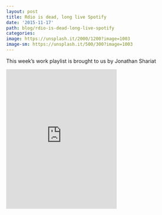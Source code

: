 ```yaml
---
layout: post
title: Rdio is dead, long live Spotify
date: '2015-11-17'
path: blog/rdio-is-dead-long-live-spotify
categories:
image: https://unsplash.it/2000/1200?image=1003
image-sm: https://unsplash.it/500/300?image=1003
---
```


This week’s work playlist is brought to us by Jonathan Shariat

<iframe allowtransparency="true" frameborder="0" height="380" src="https://embed.spotify.com/?uri=spotify:user:jshariat:playlist:3Qc4iY6n352nayiSMnDfBQ" width="300" style="margin:0 auto;"></iframe>
